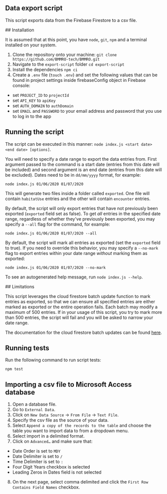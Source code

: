 ## Data export script

This script exports data from the Firebase Firestore to a csv file.

## Installation

It is assumed that at this point, you have `node`, `git`, `npm` and a terminal installed on your system.

1. Clone the repository onto your machine: `git clone https://github.com/BMMRO-tech/BMMRO.git`
2. Navigate to the `export-script` folder `cd export-script`
3. Install the dependencies `npm ci`
4. Create a `.env` file (`touch .env`) and set the following values that can be found in project settings inside firebaseConfig object in Firebase console:

- set `PROJECT_ID` to `projectId`
- set `API_KEY` to `apiKey`
- set `AUTH_DOMAIN` to `authDomain`
- set `EMAIL` and `PASSWORD` to your email address and password that you use to log in to the app

## Running the script

The script can be executed in this manner: `node index.js <start date> <end date> [options]`.

You will need to specify a date range to export the data entries from. First argument passed to the command is a start date (entries from this date will be included) and second argument is an end date (entries from this date will be excluded). Dates need to be in `dd/mm/yyyy` format, for example:

```
node index.js 01/06/2020 01/07/2020
```

This will generate two files inside a folder called `exported`. One file will contain `habitatUse` entries and the other will contain `encounter` entries.

By default, the script will only export entries that have not previously been exported (`exported` field set as false). To get _all_ entries in the specified date range, regardless of whether they've previously been exported, you may specify a `--all` flag for the command, for example:

```
node index.js 01/06/2020 01/07/2020 --all
```

By default, the script will mark all entries as exported (set the `exported` field to true). If you need to override this behavior, you may specify a `--no-mark` flag to export entries within your date range _without_ marking them as exported:

```
node index.js 01/06/2020 01/07/2020 --no-mark
```

To see an autogenerated help message, run `node index.js --help`.

## Limitations

This script leverages the cloud firestore batch update function to mark entries as exported, so that we can ensure all specified entries are either marked as exported or the entire operation fails. Each batch may modify a maximum of 500 entries. If in your usage of this script, you try to mark more than 500 entries, the script will fail and you will be asked to narrow your date range.

The documentation for the cloud firestore batch updates can be found [here](https://firebase.google.com/docs/firestore/manage-data/transactions).

## Running tests

Run the following command to run script tests:

```
npm test
```

## Importing a csv file to Microsoft Access database

1. Open a database file.
2. Go to `External Data`.
3. Click on `New Data Source` -> `From File` -> `Text File`.
4. Specify the csv file as the source of your data.
5. Select `Append a copy of the records to the table` and choose the table you want to import data to from a dropdown menu.
6. Select import in a delimited format.
7. Click on `Advanced…` and make sure that:

- Date Order is set to `MDY`
- Date Delimiter is set to `/`
- Time Delimiter is set to `:`
- Four Digit Years checkbox is selected
- Leading Zeros in Dates field is not selected

8.  On the next page, select comma delimited and click the `First Row Contains Field Names` checkbox.
